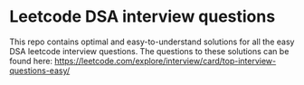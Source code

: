 # Leetcode DSA interview questions
This repo contains optimal and easy-to-understand solutions for all the easy DSA leetcode interview questions.
The questions to these solutions can be found here: https://leetcode.com/explore/interview/card/top-interview-questions-easy/

